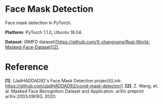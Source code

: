 # Face Mask Detection
Face mask detection in PyTorch.

**Platform**: PyTorch 1.1.0, Ubuntu 18.04.

**Dataset**: (RMFD dataset)[https://github.com/X-zhangyang/Real-World-Masked-Face-Dataset][2].

# Reference
**[1]**. (JadHADDAD92's Face Mask Detection project)[Link: https://github.com/JadHADDAD92/covid-mask-detector/].
**[2]**. ​Z. Wang, et. al. Masked Face Recognition Dataset and Application. arXiv preprint arXiv:2003.09093, 2020.